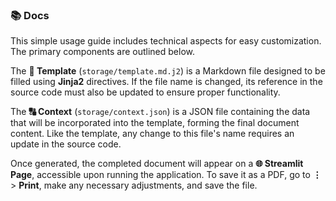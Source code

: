 ### 📚 Docs

This simple usage guide includes technical aspects for easy customization. The primary components are outlined below.

The **📖 Template** (`storage/template.md.j2`) is a Markdown file designed to be filled using **Jinja2** directives. If the file name is changed, its reference in the source code must also be updated to ensure proper functionality.

The **🔠 Context** (`storage/context.json`) is a JSON file containing the data that will be incorporated into the template, forming the final document content. Like the template, any change to this file's name requires an update in the source code.

Once generated, the completed document will appear on a **🌐 Streamlit Page**, accessible upon running the application. To save it as a PDF, go to **⋮** > **Print**, make any necessary adjustments, and save the file.
